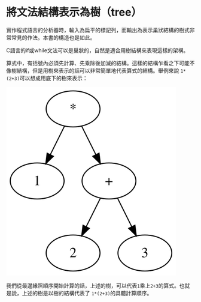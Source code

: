 # 將文法結構表示為樹（tree）

實作程式語言的分析器時，輸入為扁平的標記列，而輸出為表示巢狀結構的樹式非常常見的作法。本書的構造也是如此。

C語言的if或while文法可以是巢狀的，自然是適合用樹結構來表現這樣的架構。

算式中，有括號內必須先計算、先乘除後加減的結構。這樣的結構乍看之下可能不像樹結構，但是用樹來表示的話可以非常簡單地代表算式的結構。舉例來說 `1*(2+3)`可以想成用底下的樹來表示：

![&#x8868;&#x793A;1\*\(2+3\)&#x7684;&#x6A39;](../../.gitbook/assets/index.svg)

我們從最邊緣照順序開始計算的話，上述的樹，可以代表`1`乘上`2+3`的算式。也就是說，上述的樹是以樹的結構代表了 `1*(2+3)`的具體計算順序。

